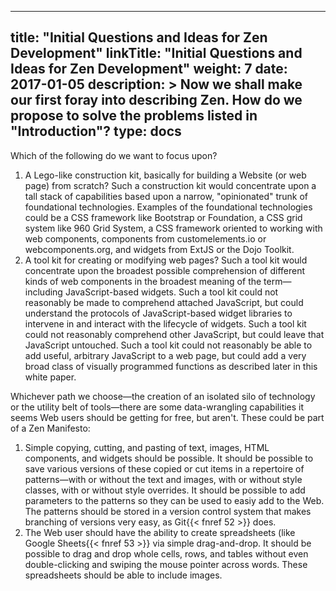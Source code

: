 
---
title: "Initial Questions and Ideas for Zen Development"
linkTitle: "Initial Questions and Ideas for Zen Development"
weight: 7
date: 2017-01-05
description: >
  Now we shall make our first foray into describing Zen. How do we propose to solve the problems listed in "Introduction"?
type: docs
---

Which of the following do we want to focus upon?

1. A Lego-like construction kit, basically for building a Website (or web page) from scratch? Such a construction kit would concentrate upon a tall stack of capabilities based upon a narrow, "opinionated" trunk of foundational technologies. Examples of the foundational technologies could be a CSS framework like Bootstrap or Foundation, a CSS grid system like 960 Grid System, a CSS framework oriented to working with web components, components from customelements.io or webcomponents.org, and widgets from ExtJS or the Dojo Toolkit.
1. A tool kit for creating or modifying web pages? Such a tool kit would concentrate upon the broadest possible comprehension of different kinds of web components in the broadest meaning of the term—including JavaScript-based widgets. Such a tool kit could not reasonably be made to comprehend attached JavaScript, but could understand the protocols of JavaScript-based widget libraries to intervene in and interact with the lifecycle of widgets. Such a tool kit could not reasonably comprehend other JavaScript, but could leave that JavaScript untouched. Such a tool kit could not reasonably be able to add useful, arbitrary JavaScript to a web page, but could add a very broad class of visually programmed functions as described later in this white paper.

Whichever path we choose—the creation of an isolated silo of technology or the utility belt of tools—there are some data-wrangling capabilities it seems Web users should be getting for free, but aren't. These could be part of a Zen Manifesto:

1. Simple copying, cutting, and pasting of text, images, HTML components, and widgets should be possible. It should be possible to save various versions of these copied or cut items in a repertoire of patterns—with or without the text and images, with or without style classes, with or without style overrides. It should be possible to add parameters to the patterns so they can be used to easiy add to the Web. The patterns should be stored in a version control system that makes branching of versions very easy, as Git{{< fnref 52 >}} does.
1. The Web user should have the ability to create spreadsheets (like Google Sheets{{< fnref 53 >}} via simple drag-and-drop. It should be possible to drag and drop whole cells, rows, and tables without even double-clicking and swiping the mouse pointer across words. These spreadsheets should be able to include images.
